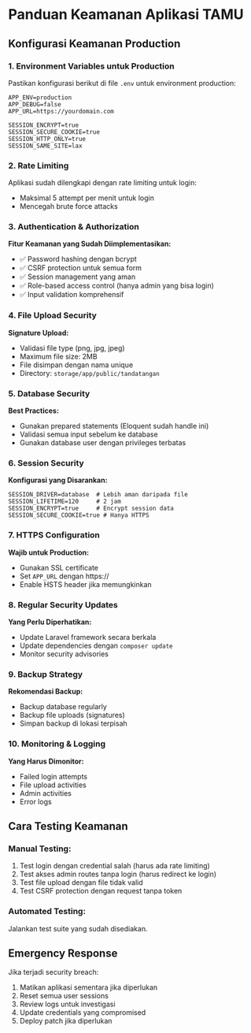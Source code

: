 # Panduan Keamanan Aplikasi TAMU

## Konfigurasi Keamanan Production

### 1. Environment Variables untuk Production

Pastikan konfigurasi berikut di file `.env` untuk environment production:

```env
APP_ENV=production
APP_DEBUG=false
APP_URL=https://yourdomain.com

SESSION_ENCRYPT=true
SESSION_SECURE_COOKIE=true
SESSION_HTTP_ONLY=true
SESSION_SAME_SITE=lax
```

### 2. Rate Limiting

Aplikasi sudah dilengkapi dengan rate limiting untuk login:
- Maksimal 5 attempt per menit untuk login
- Mencegah brute force attacks

### 3. Authentication & Authorization

**Fitur Keamanan yang Sudah Diimplementasikan:**
- ✅ Password hashing dengan bcrypt
- ✅ CSRF protection untuk semua form
- ✅ Session management yang aman
- ✅ Role-based access control (hanya admin yang bisa login)
- ✅ Input validation komprehensif

### 4. File Upload Security

**Signature Upload:**
- Validasi file type (png, jpg, jpeg)
- Maximum file size: 2MB
- File disimpan dengan nama unique
- Directory: `storage/app/public/tandatangan`

### 5. Database Security

**Best Practices:**
- Gunakan prepared statements (Eloquent sudah handle ini)
- Validasi semua input sebelum ke database
- Gunakan database user dengan privileges terbatas

### 6. Session Security

**Konfigurasi yang Disarankan:**
```env
SESSION_DRIVER=database  # Lebih aman daripada file
SESSION_LIFETIME=120     # 2 jam
SESSION_ENCRYPT=true     # Encrypt session data
SESSION_SECURE_COOKIE=true # Hanya HTTPS
```

### 7. HTTPS Configuration

**Wajib untuk Production:**
- Gunakan SSL certificate
- Set `APP_URL` dengan https://
- Enable HSTS header jika memungkinkan

### 8. Regular Security Updates

**Yang Perlu Diperhatikan:**
- Update Laravel framework secara berkala
- Update dependencies dengan `composer update`
- Monitor security advisories

### 9. Backup Strategy

**Rekomendasi Backup:**
- Backup database regularly
- Backup file uploads (signatures)
- Simpan backup di lokasi terpisah

### 10. Monitoring & Logging

**Yang Harus Dimonitor:**
- Failed login attempts
- File upload activities
- Admin activities
- Error logs

## Cara Testing Keamanan

### Manual Testing:
1. Test login dengan credential salah (harus ada rate limiting)
2. Test akses admin routes tanpa login (harus redirect ke login)
3. Test file upload dengan file tidak valid
4. Test CSRF protection dengan request tanpa token

### Automated Testing:
Jalankan test suite yang sudah disediakan.

## Emergency Response

Jika terjadi security breach:
1. Matikan aplikasi sementara jika diperlukan
2. Reset semua user sessions
3. Review logs untuk investigasi
4. Update credentials yang compromised
5. Deploy patch jika diperlukan
